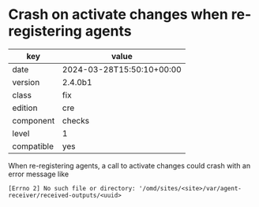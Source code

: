 [//]: # (werk v2)
# Crash on activate changes when re-registering agents

key        | value
---------- | ---
date       | 2024-03-28T15:50:10+00:00
version    | 2.4.0b1
class      | fix
edition    | cre
component  | checks
level      | 1
compatible | yes

When re-registering agents, a call to activate changes could crash with an error message like
```
[Errno 2] No such file or directory: '/omd/sites/<site>/var/agent-receiver/received-outputs/<uuid>
```

